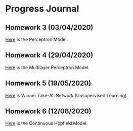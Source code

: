 # Progress Journal

## Homework 3 (03/04/2020)

[Here](KONYAR_ELİF_project3.html) is the Perceptron Model.

## Homework 4 (29/04/2020)

[Here](KONYAR_ELİF_project4.html) is the Multilayer Perceptron Model.

## Homework 5 (19/05/2020)

[Here](Konyar_Elif_Project5) is Winner Take-All Network (Unsupervised Learning).

## Homework 6 (12/06/2020)

[Here](Konyar_Elif_project6_bonus.html) is the Continuous Hopfield Model.


